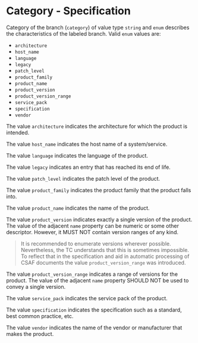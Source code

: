# Category - Specification

Category of the branch (`category`) of value type `string` and `enum` describes
the characteristics of the labeled branch. Valid `enum` values are:

* `architecture`
* `host_name`
* `language`
* `legacy`
* `patch_level`
* `product_family`
* `product_name`
* `product_version`
* `product_version_range`
* `service_pack`
* `specification`
* `vendor`

The value `architecture` indicates the architecture for which the product is
intended.

The value `host_name` indicates the host name of a system/service.

The value `language` indicates the language of the product.

The value `legacy` indicates an entry that has reached its end of life.

The value `patch_level` indicates the patch level of the product.

The value `product_family` indicates the product family that the product falls
into.

The value `product_name` indicates the name of the product.

The value `product_version` indicates exactly a single version of the product.
The value of the adjacent `name` property can be numeric or some other
descriptor. However, it MUST NOT contain version ranges of any kind.

> It is recommended to enumerate versions wherever possible. Nevertheless, the
> TC understands that this is sometimes impossible. To reflect that in the
> specification and aid in automatic processing of CSAF documents the value
> `product_version_range` was introduced.

The value `product_version_range` indicates a range of versions for the product.
The value of the adjacent `name`
property SHOULD NOT be used to convey a single version.

The value `service_pack` indicates the service pack of the product.

The value `specification` indicates the specification such as a standard, best
common practice, etc.

The value `vendor` indicates the name of the vendor or manufacturer that makes
the product.
